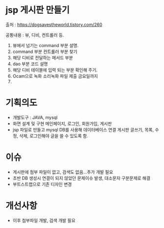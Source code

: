 # jsp 게시판 만들기
출처 : https://dogsavestheworld.tistory.com/260

공통내용 : 뷰, 디비, 컨트롤러 등.
1. 뷰에서 넘기는 command 부분 설명.
2. command 부분 컨트롤러 부분 찾기
3. 해당 디비로 전달하는 메서드 부분
4. dao 부분 코드 설명
5. 해당 디비 테이블에 입력 되는 부분 확인해 주기.
6. Ocam으로 녹화 소리녹화 파일 제출 금요일까지
7. 
# 기획의도
- 개발도구 : JAVA, mysql
- 화면 설계 및 구현 메인페이지, 로그인, 회원가입, 게시판
- jsp 파일로 만들고 mysql DB를 사용해 데이터베이스 연결
  게시판 글쓰기, 목록, 수정, 삭제, 로그인해야 글을 쓸 수 있도록 함.

# 이슈
- 게시판에 첨부 파일이 없고, 검색도 없음...추가 개발 필요
- 초반 DB 생성시 연결이 되지 않았던 문제이슈 발생, 대소문자 구분문제로 해결
- 부트스트랩으로 기존 디자인 변경

# 개선사항
- 이후 첨부파일 개발, 검색 개발 필요



